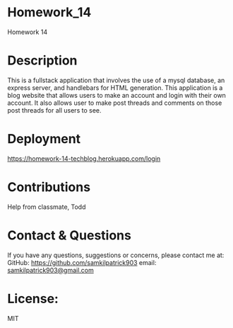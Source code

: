 # Homework_14
Homework 14

# Description

This is a fullstack application that involves the use of a mysql database, an express server, and handlebars for HTML generation. This application is a blog website that allows users to make an account and login with their own account. It also allows user to make post threads and comments on those post threads for all users to see. 

# Deployment

https://homework-14-techblog.herokuapp.com/login

# Contributions 

Help from classmate, Todd

# Contact & Questions
If you have any questions, suggestions or concerns, please contact me at:
GitHub:
https://github.com/samkilpatrick903
email:
samkilpatrick903@gmail.com


# License:
MIT



